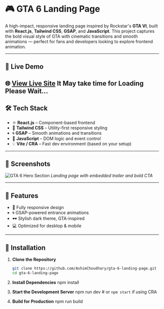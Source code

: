 # 🎮 GTA 6 Landing Page

A high-impact, responsive landing page inspired by Rockstar's **GTA VI**, built with **React.js**, **Tailwind CSS**, **GSAP**, and **JavaScript**. This project captures the bold visual style of GTA with cinematic transitions and smooth animations — perfect for fans and developers looking to explore frontend animation.

---

## 🚀 Live Demo

🌐 [View Live Site](https://gta-6-landing-page-three.vercel.app/)
It May take time for Loading Please Wait...
---

## 🛠️ Tech Stack

- ⚛️ **React.js** – Component-based frontend
- 🎨 **Tailwind CSS** – Utility-first responsive styling
- 🌀 **GSAP** – Smooth animations and transitions
- 📜 **JavaScript** – DOM logic and event control
- 💡 **Vite / CRA** – Fast dev environment (based on your setup)

---

## 📸 Screenshots

![GTA 6 Hero Section](![{2D4B3E87-BDBB-49AB-8C03-F68B5F3202D1}](https://github.com/user-attachments/assets/d3072f0b-c009-43b7-81a6-296bd6213259)
)
*Landing page with embedded trailer and bold CTA*

---

## 📁 Features

- 📱 Fully responsive design
- 🌀 GSAP-powered entrance animations
- 🕶️ Stylish dark theme, GTA-inspired
- 💻 Optimized for desktop & mobile

---

## 🔧 Installation

1. **Clone the Repository**
   ```bash
   git clone https://github.com/AshimChoudhary/gta-6-landing-page.git
   cd gta-6-landing-page

2. **Install Dependencies**
  npm install

3. **Start the Development Server**
  npm run dev  # or `npm start` if using CRA

4. **Build for Production**
  npm run build

